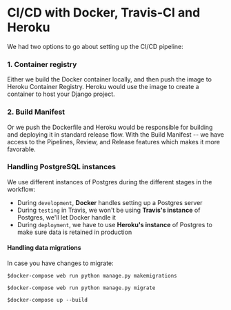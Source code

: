 # CI/CD with Docker, Travis-CI and Heroku
We had two options to go about setting up the CI/CD pipeline: 
### 1. Container registry
Either we build the Docker container locally, and then push the image to Heroku Container Registry. Heroku would use the image to create a container to host your Django project.

### 2. Build Manifest
Or we push the Dockerfile and Heroku would be responsible for building and deploying it in standard release flow.
With the Build Manifest -- we have access to the Pipelines, Review, and Release features which makes it more favorable. 

### Handling PostgreSQL instances
We use different instances of Postgres during the different stages in the workflow:

- During `development`, **Docker** handles setting up a Postgres server
- During `testing` in Travis, we won't be using **Travis's instance** of Postgres, we'll let Docker handle it
- During `deployment`, we have to use **Heroku's instance** of Postgres to make sure data is retained in production

#### Handling data migrations

In case you have changes to migrate:
```
$docker-compose web run python manage.py makemigrations

$docker-compose web run python manage.py migrate

$docker-compose up --build
```
